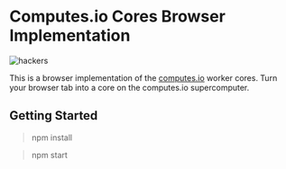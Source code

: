 # Computes.io Cores Browser Implementation

![hackers](http://donate.computes.io/static/hackers.jpg)

This is a browser implementation of the [computes.io](http://computes.io) worker cores.  Turn your browser tab into a core on the computes.io supercomputer.

## Getting Started

> npm install

> npm start
